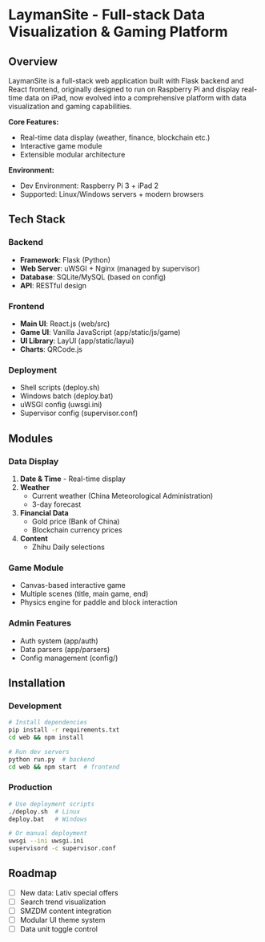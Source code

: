 # LaymanSite - Full-stack Data Visualization & Gaming Platform

## Overview

LaymanSite is a full-stack web application built with Flask backend and React frontend, originally designed to run on Raspberry Pi and display real-time data on iPad, now evolved into a comprehensive platform with data visualization and gaming capabilities.

**Core Features:**
- Real-time data display (weather, finance, blockchain etc.)
- Interactive game module
- Extensible modular architecture

**Environment:**
- Dev Environment: Raspberry Pi 3 + iPad 2
- Supported: Linux/Windows servers + modern browsers

## Tech Stack

### Backend
- **Framework**: Flask (Python)
- **Web Server**: uWSGI + Nginx (managed by supervisor)
- **Database**: SQLite/MySQL (based on config)
- **API**: RESTful design

### Frontend
- **Main UI**: React.js (web/src)
- **Game UI**: Vanilla JavaScript (app/static/js/game)
- **UI Library**: LayUI (app/static/layui)
- **Charts**: QRCode.js

### Deployment
- Shell scripts (deploy.sh)
- Windows batch (deploy.bat)
- uWSGI config (uwsgi.ini)
- Supervisor config (supervisor.conf)

## Modules

### Data Display
1. **Date & Time** - Real-time display
2. **Weather**
   - Current weather (China Meteorological Administration)
   - 3-day forecast
3. **Financial Data**
   - Gold price (Bank of China)
   - Blockchain currency prices
4. **Content**
   - Zhihu Daily selections

### Game Module
- Canvas-based interactive game
- Multiple scenes (title, main game, end)
- Physics engine for paddle and block interaction

### Admin Features
- Auth system (app/auth)
- Data parsers (app/parsers)
- Config management (config/)

## Installation

### Development
```bash
# Install dependencies
pip install -r requirements.txt
cd web && npm install

# Run dev servers
python run.py  # backend
cd web && npm start  # frontend
```

### Production
```bash
# Use deployment scripts
./deploy.sh  # Linux
deploy.bat   # Windows

# Or manual deployment
uwsgi --ini uwsgi.ini
supervisord -c supervisor.conf
```

## Roadmap

- [ ] New data: Lativ special offers
- [ ] Search trend visualization
- [ ] SMZDM content integration
- [ ] Modular UI theme system
- [ ] Data unit toggle control
